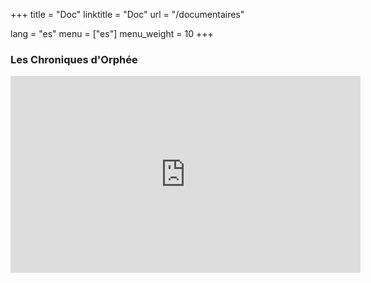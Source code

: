 +++
title = "Doc"
linktitle = "Doc"
url = "/documentaires"

lang = "es"
menu = ["es"]
menu_weight = 10
+++

### Les Chroniques d'Orphée
<iframe width="560" height="315" src="https://www.youtube.com/embed/FF4B90WXw2E" frameborder="0" allowfullscreen></iframe>